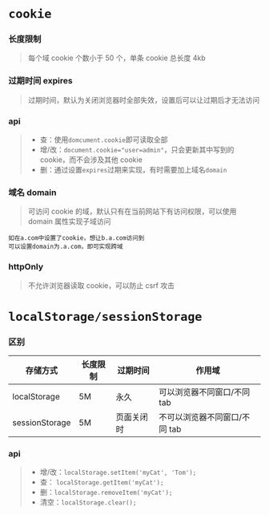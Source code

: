 # `cookie`

### 长度限制

> 每个域 cookie 个数小于 50 个，单条 cookie 总长度 4kb

### 过期时间 expires

> 过期时间，默认为关闭浏览器时全部失效，设置后可以让过期后才无法访问

### api

> - 查：使用`domcument.cookie`即可读取全部
> - 增/改：`document.cookie="user=admin"`，只会更新其中写到的 cookie，而不会涉及其他 cookie
> - 删：通过设置`expires`过期来实现，有时需要加上域名`domain`

### 域名 domain

> 可访问 cookie 的域，默认只有在当前网站下有访问权限，可以使用 domain 属性实现子域访问

    如在a.com中设置了cookie，想让b.a.com访问到
    可以设置domain为.a.com，即可实现跨域

### httpOnly

> 不允许浏览器读取 cookie，可以防止 csrf 攻击

# `localStorage/sessionStorage`

### 区别

| 存储方式       | 长度限制 | 过期时间   | 作用域                        |
| -------------- | -------- | ---------- | ----------------------------- |
| localStorage   | 5M       | 永久       | 可以浏览器不同窗口/不同 tab   |
| sessionStorage | 5M       | 页面关闭时 | 不可以浏览器不同窗口/不同 tab |

### api

> - 增/改：`localStorage.setItem('myCat', 'Tom');`
> - 查： `localStorage.getItem('myCat');`
> - 删：`localStorage.removeItem('myCat');`
> - 清空：`localStorage.clear();`
